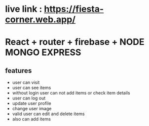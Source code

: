 # live link : https://fiesta-corner.web.app/

# React + router + firebase + NODE MONGO EXPRESS

## features

- user can visit
- user can see items
- without login user can not add items or check item details
- user can log out
- update user profile
- change user image
- valid user can edit and delete items
- also can add items
